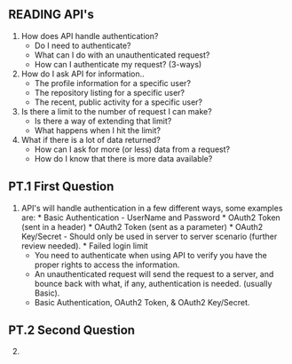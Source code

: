 ## READING API's

1. How does API handle authentication?
    * Do I need to authenticate?
    * What can I do with an unauthenticated request?
    * How can I authenticate my request? (3-ways)
2. How do I ask API for information..
    * The profile information for a specific user?
    * The repository listing for a specific user?
    * The recent, public activity for a specific user?
3. Is there a limit to the number of request I can make?
    * Is there a way of extending that limit?
    * What happens when I hit the limit?
4. What if there is a lot of data returned?
    * How can I ask for more (or less) data from a request?
    * How do I know that there is more data available?


## PT.1 First Question
1. API's will handle authentication in a few different ways, some examples are:
        * Basic Authentication - UserName and Password
        * OAuth2 Token (sent in a header)
        * OAuth2 Token (sent as a parameter)
        * OAuth2 Key/Secret - Should only be used in server to server scenario (further review needed).
        * Failed login limit
    * You need to authenticate when using  API to verify you have the proper rights to access the information.
    * An unauthenticated request will send the request to a server, and bounce back with what,
    if any, authentication is needed. (usually Basic).
    * Basic Authentication, OAuth2 Token, & OAuth2 Key/Secret.

## PT.2 Second Question
2. 
